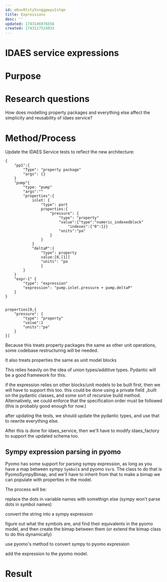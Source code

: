 ```yaml
---
id: e6uv8tsty5snggpwyu1stqe
title: Expressions
desc: ''
updated: 1743146976556
created: 1743117524933
---
```

# IDAES service expressions


# Purpose


# Research questions


How does modelling property packages and everything else affect the simplicity and reusability of idaes service?

# Method/Process

Update the IDAES Service tests to reflect the new architecture:

```
{
    "pp1":{
        "Type": "property package"
        "args": {}
    }
    "pump"{
        "type: "pump"
        "args":""
        "properties":{
            inlet: {
                "type": port
                properties:{
                    "pressure": {
                        "type": "property"
                        "value":{"type":"numeric_indexedblock"
                            "indexes":{"0":1}}
                        "units":"pa" 
                    }
                }
            }
            "deltaP":{
                "type": property
                value:[0,[1]]
                "units": "pa
                }
        }
    }
    "expr-1" {
        "type": "expression"
        "expression": "pump.inlet.pressure + pump.deltaP"
    }
}


properties[0,{
    "pressure": {
        "type": "property"
        "value":1
        "units":"pa" 
    }
}]
```


Because this treats property packages the same as other unit operations, some codebase restructuring will be needed.

It also treats properties the same as unit model blocks

This relies heavily on the idea of union types/additive types. Pydantic will be a good framework for this.

if the expression relies on other blocks/unit models to be built first, then we will have to support this too. this could be done using a private field _built on the pydantic classes, and some sort of recursive build method. Alternatively, we could enforce that the specification order must be followed (this is probably good enough for now.)

after updating the tests, we should update the pydantic types, and use that to rewrite everything else.

After this is done for idaes_service, then we'll have to modify idaes_factory to support the updated schema too.

## Sympy expression parsing in pyomo

Pyomo has some support for parsing sympy expression, as long as you have a map between sympy `Symbol`s and pyomo `Var`s. The class to do that is PyomoSympyBimap, and we'll have to inherit from that to make a bimap we can populate with properties in the model.

The process will be:

replace the dots in variable names with somethign else (sympy won't parse dots in symbol names)

convert the string into a sympy expression

figure out what the symbols are, and find their equivalents in the pyomo model, and then create the bimap between them (or extend the bimap class to do this dynamically)

use pyomo's method to convert sympy to pyomo expression

add the expression to the pyomo model.

# Result


